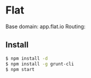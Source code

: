 # Flat

Base domain: app.flat.io
Routing:

## Install

```bash
$ npm install -d
$ npm install -g grunt-cli
$ npm start
```